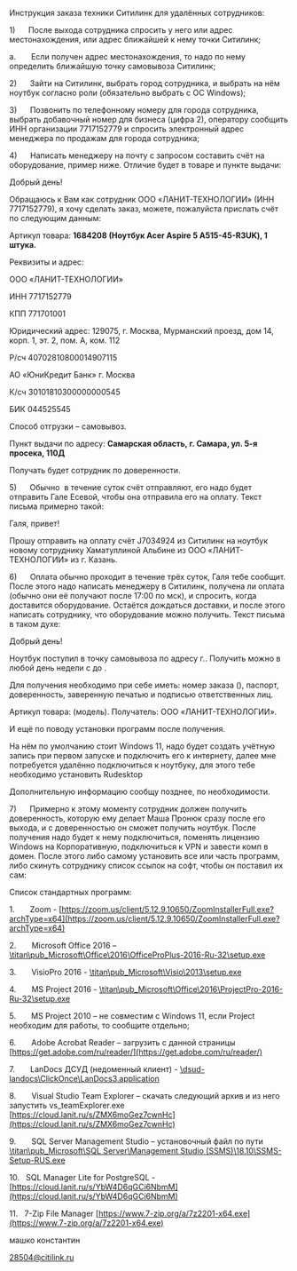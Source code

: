 Инструкция заказа техники Ситилинк для удалённых сотрудников:

1)      После выхода сотрудника спросить у него или адрес местонахождения, или адрес ближайшей к нему точки Ситилинк;

a.       Если получен адрес местонахождения, то надо по нему определить ближайшую точку самовывоза Ситилинк;

2)      Зайти на Ситилинк, выбрать город сотрудника, и выбрать на нём ноутбук согласно роли (обязательно выбрать с ОС Windows);

3)      Позвонить по телефонному номеру для города сотрудника, выбрать добавочный номер для бизнеса (цифра 2), оператору сообщить ИНН организации 7717152779 и спросить электронный адрес менеджера по продажам для города сотрудника;

4)      Написать менеджеру на почту с запросом составить счёт на оборудование, пример ниже. Отличие будет в товаре и пункте выдачи:

Добрый день!

Обращаюсь к Вам как сотрудник ООО «ЛАНИТ-ТЕХНОЛОГИИ» (ИНН 7717152779), я хочу сделать заказ, можете, пожалуйста прислать счёт по следующим данным:

Артикул товара: **1684208 (Ноутбук Acer Aspire 5 A515-45-R3UK), 1 штука.**

Реквизиты и адрес:

ООО «ЛАНИТ-ТЕХНОЛОГИИ»

ИНН 7717152779

КПП 771701001

Юридический адрес: 129075, г. Москва, Мурманский проезд, дом 14, корп. 1, эт. 2, пом. А, ком. 112

Р/сч 40702810800014907115

АО «ЮниКредит Банк» г. Москва

К/сч 30101810300000000545

БИК 044525545

Способ отгрузки – самовывоз.

Пункт выдачи по адресу: **Самарская область, г. Самара, ул. 5-я просека, 110Д**

Получать будет сотрудник по доверенности.

5)      Обычно  в течение суток счёт отправляют, его надо будет отправить Гале Есевой, чтобы она отправила его на оплату. Текст письма примерно такой:

Галя, привет!

Прошу отправить на оплату счёт J7034924 из Ситилинк на ноутбук новому сотруднику Хаматуллиной Альбине из ООО «ЛАНИТ-ТЕХНОЛОГИИ» из г. Казань.

6)      Оплата обычно проходит в течение трёх суток, Галя тебе сообщит. После этого надо написать менеджеру в Ситилинк, получена ли оплата (обычно они её получают после 17:00 по мск), и спросить, когда доставится оборудование. Остаётся дождаться доставки, и после этого написать сотруднику, что оборудование можно получить. Текст письма в таком духе:

Добрый день!

Ноутбук поступил в точку самовывоза по адресу г.. Получить можно в любой день недели с до .

Для получения необходимо при себе иметь: номер заказа (), паспорт, доверенность, заверенную печатью и подписью ответственных лиц.

Артикул товара: (модель). Получатель: ООО «ЛАНИТ-ТЕХНОЛОГИИ».

И ещё по поводу установки программ после получения.

На нём по умолчанию стоит Windows 11, надо будет создать учётную запись при первом запуске и подключить его к интернету, далее мне потребуется удалённо подключиться к ноутбуку, для этого тебе необходимо установить Rudesktop

Дополнительную информацию сообщу позднее, по необходимости.

7)      Примерно к этому моменту сотрудник должен получить доверенность, которую ему делает Маша Пронюк сразу после его выхода, и с доверенностью он сможет получить ноутбук. После получения надо будет к нему подключиться, поменять лицензию Windows на Корпоративную, подключиться к VPN и завести комп в домен. После этого либо самому установить все или часть программ, либо скинуть сотруднику список ссылок на софт, чтобы он поставил их сам:

Список стандартных программ:

1.       Zoom - [https://zoom.us/client/5.12.9.10650/ZoomInstallerFull.exe?archType=x64](https://zoom.us/client/5.12.9.10650/ZoomInstallerFull.exe?archType=x64)

2.       Microsoft Office 2016 – [\\titan\pub\_Microsoft\Office\2016\OfficeProPlus-2016-Ru-32\setup.exe](file://titan/pub/_Microsoft/Office/2016/OfficeProPlus-2016-Ru-32/setup.exe)

3.       VisioPro 2016 - [\\titan\pub\_Microsoft\Visio\2013\setup.exe](file://titan/pub/_Microsoft/Visio/2013/setup.exe)

4.       MS Project 2016 - [\\titan\pub\_Microsoft\Office\2016\ProjectPro-2016-Ru-32\setup.exe](file://titan/pub/_Microsoft/Office/2016/ProjectPro-2016-Ru-32/setup.exe)

5.       MS Project 2010 – не совместим с Windows 11, если Project необходим для работы, то сообщите отдельно;

6.       Adobe Acrobat Reader – загрузить с данной страницы [https://get.adobe.com/ru/reader/](https://get.adobe.com/ru/reader/)

7.       LanDocs ДСУД (недоменный клиент) - [\\dsud-landocs\ClickOnce\LanDocs3.application](file://dsud-landocs/ClickOnce/LanDocs3.application)

8.       Visual Studio Team Explorer – скачать следующий архив и из него запустить vs_teamExplorer.exe [https://cloud.lanit.ru/s/ZMX6moGez7cwnHc](https://cloud.lanit.ru/s/ZMX6moGez7cwnHc)

9.       SQL Server Management Studio – установочный файл по пути [\\titan\pub\_Microsoft\SQL Server\Management Studio (SSMS)\18.10\SSMS-Setup-RUS.exe](file://titan/pub/_Microsoft/SQL%20Server/Management%20Studio%20(SSMS)/18.10/SSMS-Setup-RUS.exe%20%20)

10.   SQL Manager Lite for PostgreSQL - [https://cloud.lanit.ru/s/YbW4D6qGCi6NbmM](https://cloud.lanit.ru/s/YbW4D6qGCi6NbmM)

11.   7-Zip File Manager [https://www.7-zip.org/a/7z2201-x64.exe](https://www.7-zip.org/a/7z2201-x64.exe)

  

машко константин

28504@citilink.ru